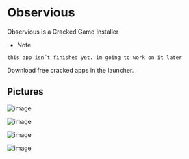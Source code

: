 # Observious
Observious is a Cracked Game Installer

- Note
```
this app isn´t finished yet. im going to work on it later
```

Download free cracked apps in the launcher.

## Pictures

![image](https://github.com/ASMRoyal/Observious/assets/89786570/bf0194d6-4fb6-420f-82f2-d40e16db4913)

![image](https://github.com/ASMRoyal/Observious/assets/89786570/fdf019fb-09fe-4c75-aeeb-d10187c615ac)

![image](https://github.com/ASMRoyal/Observious/assets/89786570/2a67d1ef-d000-472c-86c2-e2636442a3b6)

![image](https://github.com/ASMRoyal/Observious/assets/89786570/55cd5679-4e68-46da-829e-a8f51d2932a9)
